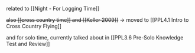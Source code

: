 related to [[Night - For Logging Time]]

~~also [[cross country time]] and [[Keller 2009]]~~ -> moved to [[PPL4.1 Intro to Cross Country Flying]]

and for solo time, currently talked about in [[PPL3.6 Pre-Solo Knowledge Test and Review]]